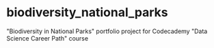 # biodiversity_national_parks
"Biodiversity in National Parks" portfolio project for Codecademy "Data Science Career Path" course
